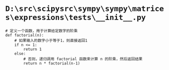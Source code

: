 # `D:\src\scipysrc\sympy\sympy\matrices\expressions\tests\__init__.py`

```
# 定义一个函数，用于计算给定数字的阶乘
def factorial(n):
    # 如果输入的数字小于等于1，则直接返回1
    if n <= 1:
        return 1
    else:
        # 否则，递归调用 factorial 函数来计算 n 的阶乘，然后返回结果
        return n * factorial(n-1)
```